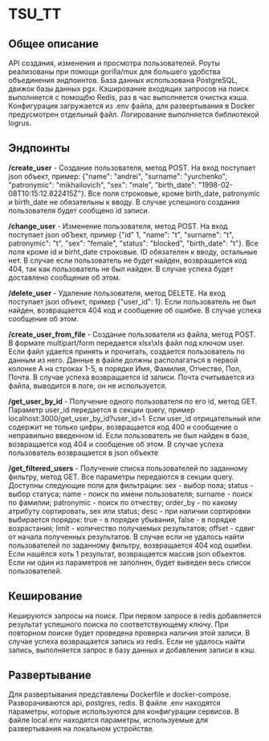 # TSU_TT


## Общее описание
API создания, изменения и просмотра пользователей. Роуты реализованы при помощи gorilla/mux для большего удобства объединения эндпоинтов. База данных использована PostgreSQL, движок базы данных pgx. Кэширование входящих запросов на поиск выполняется с помощбю Redis, раз в час выполняется очистка кэша. Конфигурация загружается из .env файла, для развертывания в Docker предусмотрен отдельный файл. Логирование выполняется библиотекой logrus.

## Эндпоинты

**/create_user** - Создание пользователя, метод POST. На вход поступает  json объект, пример: {"name": "andrei", "surname": "yurchenko", "patronymic": "mikhailovich", "sex": "male", "birth_date": "1998-02-08T10:15:12.822415Z"}. Все поля строковые, кроме birth_date, patronymic и birth_date не обязательны к вводу. В случае успешного создания пользователя будет сообщено id записи.

**/change_user** - Изменение пользователя, метод POST. На вход поступает json обЪект, пример {"id" 1, "name": "t", "surname": "t", patronymic": "t", "sex": "female", "status": "blocked", "birth_date": "t"}. Все поля кроме id и birht_date строковые. ID обязателен к вводу, остальные нет. В случае если пользователь не будет найден, возвращается код 404, так как пользователь не был найден. В случае успеха будет доставлено сообщение об этом.

**/delete_user** - Удаление пользователя, метод DELETE. На вход поступает json объект, пример {"user_id": 1}. Если пользователь не был найден, возвращается 404 код и сообщение об ошибке. В случае успеха сообщение об этом.

**/create_user_from_file** - Создание пользователя из файла, метод POST. В формате multipart/form передается xlsx\xls файл под ключом user. Если файл удается принять и прочитать, создается пользователь по данным из него. Данные в файле должны располагаться в первой колонке А на строках 1-5, в порядке Имя, Фамилия, Отчество, Пол, Почта. В случае успеха возвращается id записи. Почта считывается из файла, выводится в логе, он не используется.

**/get_user_by_id** - Получение одного пользователя по его id, метод GET. Параметр user_id передается в секции query, пример localhost:3000/get_user_by_id?user_id=1. Если user_id отрицательный или содержит не только цифры, возвращается код 400 и сообщение о неправильно введенном id. Если пользователь не был найден в базе, возвращается код 404 и сообщение об этом. В случае успеха пользователь возвращается в json объекте

**/get_filtered_users** - Получение списка пользователей по заданному фильтру, метод GET. Все параметры передаются в секции query. Доступны следующие поля для фильтрации:
    sex - выбор пола;
    status - выбор статуса;
    name - поиск по имени пользователя;
    surname - поиск по фамилии;
    patronymic - поиск по отчеству;
    order_by - по какому атрибуту сортировать, sex или status;
    desc - при наличии сортировки выбирается порядок: true - в порядке убывания, false - в порядке возрастания;
    limit - количество получаемых результатов;
    offset - сдвиг от начала полученных результатов.
В случае если не удалось найти пользователей по заданному фильтру, возвращается 404 код ошибки. Если нашёлся хоть 1 результат, возвращается массив json объектов. Если ни один из параметров не заполнен, будет выведен весь список пользователей.


## Кеширование

Кешируются запросы на поиск. При первом запросе в redis добавляется результат успешного поиска по соответствующему ключу. При повторном поиске будет проведена проверка наличия этой записи. В случае успеха возвращается запись из redis. Если не удалось найти запись, выполняется запрос в базу данных и добавление записи в кэш.


## Развертывание

Для развертывания представлены Dockerfile и docker-compose. Разворачиваются api, postgres, redis. В файле .env находятся параметры, которые используются для конфигурации сервисов. В файле local.env находятся параметры, используемые для развертывания на локальном устройстве.
